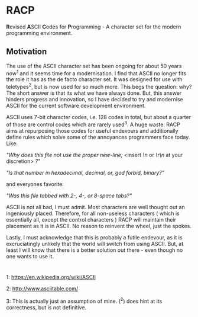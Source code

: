 # RACP
**R**evised **A**SCII **C**odes for **P**rogramming - 
A character set for the modern programming environment.

## Motivation

The use of the ASCII character set has been ongoing for about 50 years now<sup>1</sup> and it seems time for a modernisation.
I find that ASCII no longer fits the role it has as the de facto character set. It was designed for use with teletypes<sup>2</sup>, but is now used for so much more. This begs the question: why? The short answer is that its what we have always done. But, this answer hinders progress and innovation, so I have decided to try and modernise ASCII for the current software development environment.

ASCII uses 7-bit character codes, i.e. 128 codes in total, but about a quarter of those are control codes which are rarely used<sup>3</sup>. A huge waste. 
RACP aims at repurposing those codes for useful endevours and additionally define rules which solve some of the annoyances programmers face today. Like: 

*"Why does this file not use the proper new-line;* <insert *\n* or *\r\n* at your discretion> *?"*

*"Is that number in hexadecimal, decimal, or, god forbid, binary?"*

and everyones favorite: 

*"Was this file tabbed with 2-, 4-, or 8-space tabs?"*

ASCII is not all bad, I must admit. Most characters are well thought out an ingeniously placed. 
Therefore, for all non-useless characters ( which is essentially all, except the control characters ) RACP will maintain their placement
as it is in ASCII. No reason to reinvent the wheel, just the spokes.

Lastly, I must acknowledge that this is probably a futile endevour, as it is excruciatingly unlikely that the world will switch from using ASCII. But, at least I will know that there is a better solution out there - even though no one wants to use it.
#

1: https://en.wikipedia.org/wiki/ASCII

2: http://www.asciitable.com/

3: This is actually just an assumption of mine. (<sup>2</sup>) does hint at its correctness, but is not definitive.


